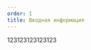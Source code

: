 ```yaml
---
order: 1
title: Вводная информация
---
```


<view defs="hierarchy=none" display="List"/>

123123123123123



